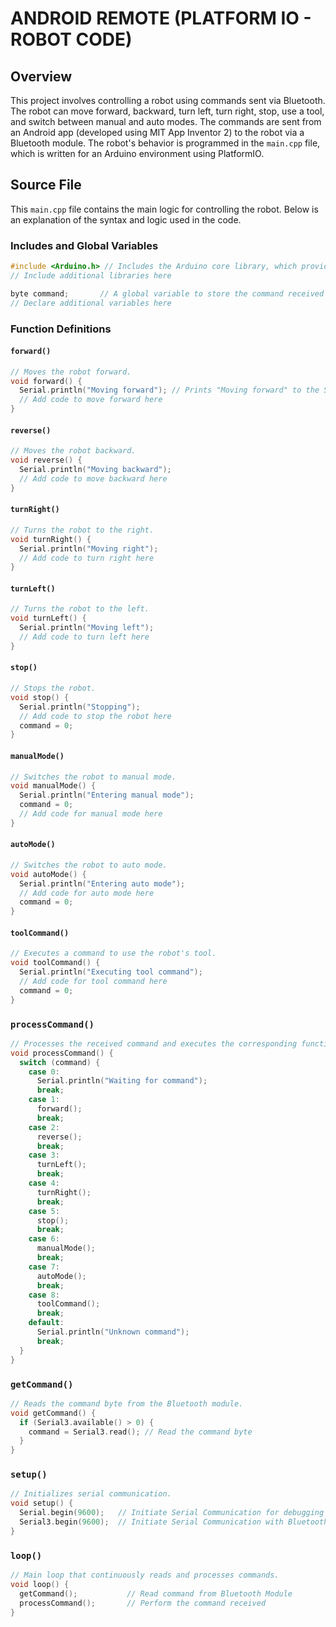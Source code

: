 # ANDROID REMOTE (PLATFORM IO - ROBOT CODE)

## Overview

This project involves controlling a robot using commands sent via Bluetooth. The robot can move forward, backward, turn left, turn right, stop, use a tool, and switch between manual and auto modes. The commands are sent from an Android app (developed using MIT App Inventor 2) to the robot via a Bluetooth module. The robot's behavior is programmed in the `main.cpp` file, which is written for an Arduino environment using PlatformIO.

## Source File

This `main.cpp` file contains the main logic for controlling the robot. Below is an explanation of the syntax and logic used in the code.

### Includes and Global Variables

```cpp
#include <Arduino.h> // Includes the Arduino core library, which provides essential functions and definitions for Arduino programming.
// Include additional libraries here

byte command;       // A global variable to store the command received from the Bluetooth module.
// Declare additional variables here
```

### Function Definitions

#### `forward()`

```cpp
// Moves the robot forward.
void forward() {
  Serial.println("Moving forward"); // Prints "Moving forward" to the Serial Monitor for debugging
  // Add code to move forward here
}
```

#### `reverse()`

```cpp
// Moves the robot backward.
void reverse() {
  Serial.println("Moving backward");
  // Add code to move backward here
}
```

#### `turnRight()`

```cpp
// Turns the robot to the right.
void turnRight() {
  Serial.println("Moving right");
  // Add code to turn right here
}
```

#### `turnLeft()`

```cpp
// Turns the robot to the left.
void turnLeft() {
  Serial.println("Moving left");
  // Add code to turn left here
}
```

#### `stop()`

```cpp
// Stops the robot.
void stop() {
  Serial.println("Stopping");
  // Add code to stop the robot here
  command = 0;
}
```

#### `manualMode()`

```cpp
// Switches the robot to manual mode.
void manualMode() {
  Serial.println("Entering manual mode");
  command = 0;
  // Add code for manual mode here
}
```

#### `autoMode()`

```cpp
// Switches the robot to auto mode.
void autoMode() {
  Serial.println("Entering auto mode");
  // Add code for auto mode here
  command = 0;
}
```

#### `toolCommand()`

```cpp
// Executes a command to use the robot's tool.
void toolCommand() {
  Serial.println("Executing tool command");
  // Add code for tool command here
  command = 0;
}
```

### `processCommand()`

```cpp
// Processes the received command and executes the corresponding function.
void processCommand() {  
  switch (command) {
    case 0:
      Serial.println("Waiting for command");
      break;
    case 1:
      forward();
      break;
    case 2:
      reverse();
      break;
    case 3:
      turnLeft();
      break;
    case 4:
      turnRight();
      break;
    case 5:
      stop();
      break;
    case 6:
      manualMode();
      break;
    case 7:
      autoMode();
      break;
    case 8:
      toolCommand();
      break;
    default:
      Serial.println("Unknown command");
      break;
  }
}
```

### `getCommand()`

```cpp
// Reads the command byte from the Bluetooth module.
void getCommand() {
  if (Serial3.available() > 0) {
    command = Serial3.read(); // Read the command byte
  }
}
```

### `setup()`

```cpp
// Initializes serial communication.
void setup() {
  Serial.begin(9600);   // Initiate Serial Communication for debugging
  Serial3.begin(9600);  // Initiate Serial Communication with Bluetooth Module
}
```

### `loop()`

```cpp
// Main loop that continuously reads and processes commands.
void loop() {
  getCommand();           // Read command from Bluetooth Module
  processCommand();       // Perform the command received
}
```

